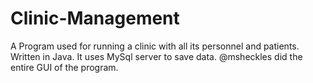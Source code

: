 # Clinic-Management
A Program used for running a clinic with all its personnel and patients.
Written in Java.
It uses MySql server to save data.
@msheckles did the entire GUI of the program.

